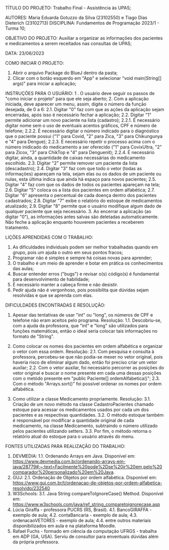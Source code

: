 TÍTULO DO PROJETO: Trabalho Final - Assistência às UPAS;

AUTORES: Maria Eduarda Gotuzzo da Silva (23102550) e Tiago Dias Dieterich (23102713)
DISCIPLINA: Fundamentos de Programação 2023/1 - Turma 10; 

OBJETIVO DO PROJETO: Auxiliar a organizar as informações dos pacientes e medicamentos a serem receitados nas consultas de UPAS;

DATA: 23/06/2023

COMO INICIAR O PROJETO: 
1. Abrir o arquivo Package do BlueJ dentro da pasta;
2. Clicar com o botão esquerdo em "App" e selecionar "void main(String[] args)" para iniciar a aplicação;


INSTRUÇÕES PARA O USUÁRIO:
1 . O usuário deve seguir os passos de "como iniciar o projeto" para que ele seja aberto;
2. Com a aplicação iniciada, deve aparecer um menu, assim, digite o número da função desejada, de 0 a 6:
    2.1. Digitar "0" faz com que as ações da aplicação sejam encerradas, após isso é necessário fechar a aplicação;
    2.2. Digitar "1" permite adicionar um novo paciente na lista (cadastro);
        2.2.1. É necessário digitar nome sem o uso de eventuais acentos gráficos, CPF e número de telefone;
        2.2.2. É necessário digitar o número indicado para o diagnóstico que o paciente possui ("1" para Covid, "2" para Zica, "3" para Chikungunya e "4" para Dengue);
        2.2.3. É necessário repetir o processo acima com o número inidicado do medicamento a ser oferecido  ("1" para CovixUltra, "2" para Zicox, "3" para ChikTop e "4" para Denguenit);
        2.2.4. É necessário digitar, ainda, a quantidade de caixas necessárias do medicamento escolhido.
    2.3. Digitar "2" permite remover um paciente da lista (descadastro);
    2.4. Digitar "3" faz com que todo o vetor (todas as informações) apareçam na tela, sejam elas ou os dados de um paciente ou nulas, esta última indica que ainda há espaço para novos pacientes;
    2.5. Digitar "4" faz com que os dados de todos os pacientes apareçam na tela;
    2.6. Digitar "5" coloca os a lista dos pacientes em ordem alfabética;
    2.7. Digitar "6" apresenta o percentual de cada doença dentro dos pacientes cadastrados;
    2.8. Digitar "7" exibe o relatório do estoque de medicamentos atualizado;
    2.9. Digitar "8" permite que o usuário modifique algum dado de qualquer paciente que seja necessário.
3. Ao encerrar a aplicação (ao digitar "0"), as informações antes salvas são deletadas automaticamente. Não feche a aplicação enquanto houverem pacientes a receberem tratamento. 


LIÇÕES APRENDIDAS COM O TRABALHO:
1. As dificuldades individuais podem ser melhor trabalhadas quando em grupo, pois um ajuda o outro em seus pontos fracos;
2. Programar não é simples e sempre há coisas novas para aprender;
3. O trabalho é um meio de aprender e botar em prática os conhecimentos das aulas;
4. Buscar entender erros ("bugs") e revisar o(s) código(s) é fundamental para desenvolvimento de habilidade;
5. É necessário manter a cabeça firme e não desistir.
6. Pedir ajuda não é vergonhoso, pois possibilita que dúvidas sejam resolvidas e que se aprenda com elas.


DIFICULDADES ENCONTRADAS E RESOLUÇÃO:
1. Apesar das tentativas de usar "int" ou "long", os números de CPF e telefone não eram aceitos pelo programa.
    Resolução:
    1.1. Descobriu-se, com a ajuda da professora, que "int" e "long" são utilizados para funções matemáticas, então o ideal seria colocar tais informações no formato de "String".

2. Como colocar os nomes dos pacientes em ordem alfabética e organizar o vetor com essa ordem.
    Resolução:
    2.1. Com pesquisa e consulta à professora, percebeu-se que não podia-se mexer no vetor original, pois haveria risco de eliminar algum dado, então foi preciso criar um vetor auxilar;
    2.2. Com o vetor auxilar, foi necessário percorrer as posições do vetor original e buscar o nome presente em cada uma dessas posições com o metódo presente em "public Paciente[] ordemAlfabetica()";
    2.3. Com o método "Arrays.sort()" foi possível ordenar os nomes por ordem alfabética.

3. Como utilizar a classe Medicamento propriamente.
    Resolução:
    3.1. Criação de um novo método na classe CadastroPacientes chamado estoque para acessar os medicamentos usados por cada um dos pacientes e as respectivas quantidades.
    3.2. O método estoque também é responsável por modificar a quantidade original de cada medicamento, na classe Medicamento, subtraindo o número utilizado pelos pacientes utilizando setters.
    3.3. Por fim, o método retorna o relatório atual do estoque para o usuário através do menu.


FONTES UTILIZADAS PARA REALIZAÇÃO DO TRABALHO:
1. DEVMEDIA: 
    1.1. Ordenando Arrays em Java. Disponível em: https://www.devmedia.com.br/ordenando-arrays-em-java/28779#:~:text=Facilmente%20pode%2Dse%20ir%20em,pelo%20comparador%20personalizado%20em%20Java.
2. GUJ:
    2.1. Ordenação de Objetos por ordem alfabética. Disponível em: https://www.guj.com.br/t/ordenacao-de-objetos-por-ordem-alfabetica-resolvido/232540
3. W3Schools:
    3.1. Java String compareToIgnoreCase() Method. Disponível em: https://www.w3schools.com/java/ref_string_comparetoignorecase.asp
4. Lúcia Giraffa - professora PUCRS (RS, Brasil).
    4.1. BancoGIRAFFA - exemplo de aula;
    4.2. contaBancaria - exemplo de aula;
    4.3. ordenacaoVETORES - exemplo de aula;
    4.4. entre outros materiais disponibilizados em aula e na plataforma Moodle.
5. Rafael Fuchs - formado em ciência da computação UFRGS - trabalha em ADP (GA, USA). Serviu de consultor para enventuais dúvidas além da própria professora. 

